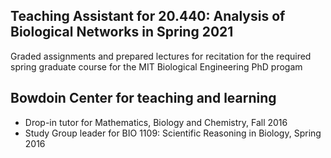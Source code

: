 ## Teaching Assistant for 20.440: Analysis of Biological Networks in Spring 2021

Graded assignments and prepared lectures for recitation for the required spring graduate course for the MIT Biological Engineering PhD progam

## Bowdoin Center for teaching and learning
* Drop-in tutor for Mathematics, Biology and Chemistry, Fall 2016
* Study Group leader for BIO 1109: Scientific Reasoning in Biology, Spring 2016
